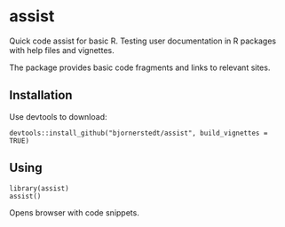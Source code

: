 # assist
Quick code assist for basic R. Testing user documentation in R packages with help files and vignettes.

The package provides basic code fragments and links to relevant sites.

## Installation

Use devtools to download:

```
devtools::install_github("bjornerstedt/assist", build_vignettes = TRUE)
```

## Using
```
library(assist)
assist()
```
Opens browser with code snippets.
